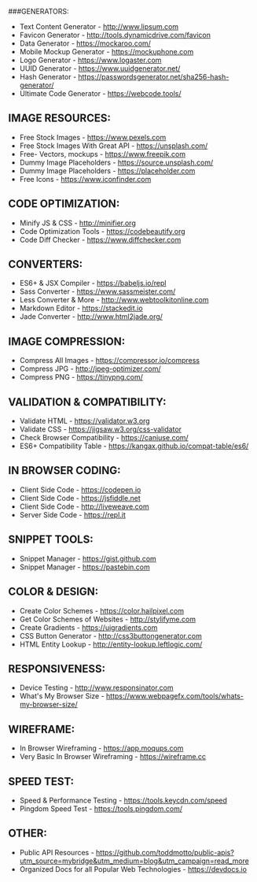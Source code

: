 ###GENERATORS:
* Text Content Generator - http://www.lipsum.com
* Favicon Generator - http://tools.dynamicdrive.com/favicon		
* Data Generator - https://mockaroo.com/						
* Mobile Mockup Generator - https://mockuphone.com
* Logo Generator - https://www.logaster.com
* UUID Generator - https://www.uuidgenerator.net/
* Hash Generator - https://passwordsgenerator.net/sha256-hash-generator/
* Ultimate Code Generator - https://webcode.tools/

## IMAGE RESOURCES:
* Free Stock Images - https://www.pexels.com
* Free Stock Images With Great API - https://unsplash.com/
* Free- Vectors, mockups - https://www.freepik.com
* Dummy Image Placeholders - https://source.unsplash.com/
* Dummy Image Placeholders - https://placeholder.com
* Free Icons - https://www.iconfinder.com

## CODE OPTIMIZATION:
* Minify JS & CSS - http://minifier.org
* Code Optimization Tools - https://codebeautify.org
* Code Diff Checker - https://www.diffchecker.com

## CONVERTERS:
* ES6+ & JSX Compiler - https://babeljs.io/repl
* Sass Converter - https://www.sassmeister.com/ 		  
* Less Converter & More - http://www.webtoolkitonline.com   
* Markdown Editor - https://stackedit.io
* Jade Converter - http://www.html2jade.org/

## IMAGE COMPRESSION:
* Compress All Images - https://compressor.io/compress
* Compress JPG - http://jpeg-optimizer.com/
* Compress PNG - https://tinypng.com/

## VALIDATION & COMPATIBILITY:
* Validate HTML - https://validator.w3.org
* Validate CSS - https://jigsaw.w3.org/css-validator
* Check Browser Compatibility - https://caniuse.com/
* ES6+ Compatibility Table - https://kangax.github.io/compat-table/es6/

## IN BROWSER CODING:
* Client Side Code - https://codepen.io
* Client Side Code - https://jsfiddle.net
* Client Side Code - http://liveweave.com
* Server Side Code - https://repl.it

## SNIPPET TOOLS:
* Snippet Manager - https://gist.github.com
* Snippet Manager - https://pastebin.com

## COLOR & DESIGN:
* Create Color Schemes - https://color.hailpixel.com
* Get Color Schemes of Websites - http://stylifyme.com
* Create Gradients - https://uigradients.com
* CSS Button Generator - http://css3buttongenerator.com 
* HTML Entity Lookup - http://entity-lookup.leftlogic.com/

## RESPONSIVENESS:
* Device Testing - http://www.responsinator.com
* What's My Browser Size - https://www.webpagefx.com/tools/whats-my-browser-size/

## WIREFRAME:
* In Browser Wireframing - https://app.moqups.com
* Very Basic In Browser Wireframing - https://wireframe.cc

## SPEED TEST:
* Speed & Performance Testing - https://tools.keycdn.com/speed
* Pingdom Speed Test - https://tools.pingdom.com/

## OTHER:
* Public API Resources - https://github.com/toddmotto/public-apis?utm_source=mybridge&utm_medium=blog&utm_campaign=read_more
* Organized Docs for all Popular Web Technologies - https://devdocs.io
